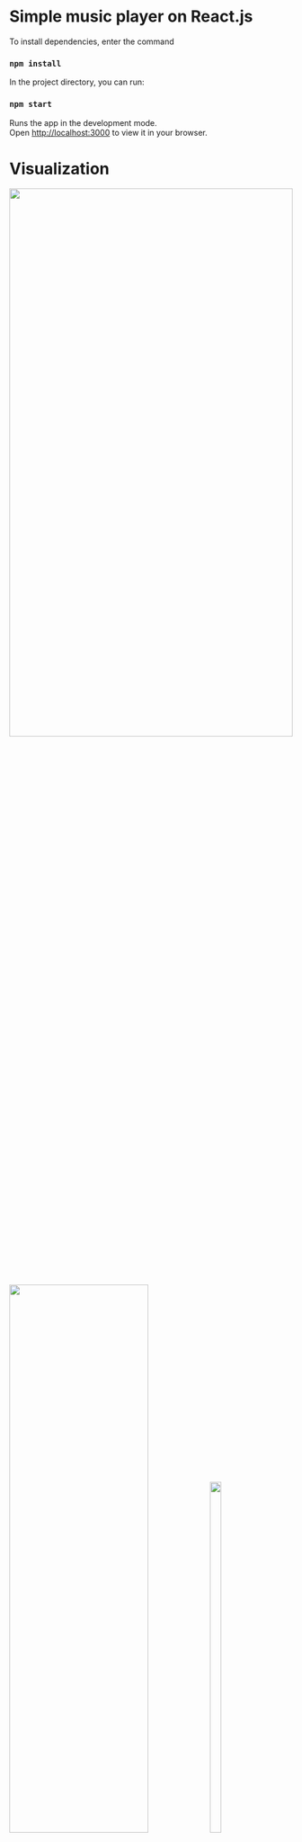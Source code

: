 # Simple music player on React.js

To install dependencies, enter the command 

### `npm install`

In the project directory, you can run:

### `npm start`

Runs the app in the development mode.\
Open [http://localhost:3000](http://localhost:3000) to view it in your browser.

# Visualization

<img src="https://user-images.githubusercontent.com/97390534/209474723-c37d54b8-e0fb-4a00-9546-4e2102cc6476.png" width=100% height=50%>
<div>
<img src="https://user-images.githubusercontent.com/97390534/209474767-d2e17425-73e4-4d98-ac53-491f6f47bd39.png" width=70% height=50%>
<img src="https://user-images.githubusercontent.com/97390534/209474786-a3dbf92a-c992-402c-b7b3-e77b69b324d9.png" width=20% height=40%>
</div>




# Stack

   ![javascript-logo-svgrepo-com](https://user-images.githubusercontent.com/97390534/208232684-dee074e2-47e3-4f5b-b61d-44a991bc15fd.svg) &emsp;
      ![react-1-logo-svgrepo-com](https://user-images.githubusercontent.com/97390534/208232686-7c7ed7ed-5492-4900-a19c-2ad608dd951c.svg) &emsp;
      ![sass-svgrepo-com](https://user-images.githubusercontent.com/97390534/208232689-43da12eb-a0ab-4c6f-a4a5-82b4bd2abae1.svg) &emsp;
      ![html-svgrepo-com](https://user-images.githubusercontent.com/97390534/208232683-ffe777d3-8031-4d97-889a-7d03cb64a371.svg) 





